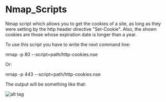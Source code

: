 # Nmap_Scripts
Nmap script which allows you to get the cookies of a site, as long as they were setting by the http header directive "Set-Cookie". Also, the shown cookies are those whose expiration date is longer than a year.

To use this script you have to write the next command line:

nmap -p 80 --script=path/http-cookies.nse <IP-address>

Or:

nmap -p 443 --script=path/http-cookies.nse <IP-address>

The output will be something like that:

![alt tag](https://github.com/ernsferrari/Nmap_Scripts/blob/master/Images/http-cookies.png)
